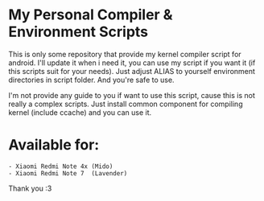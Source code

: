 # My Personal Compiler & Environment Scripts

This is only some repository that provide my kernel compiler script for android.
I'll update it when i need it, you can use my script if you want it (if this scripts suit for your needs).
Just adjust ALIAS to yourself environment directories in script folder. And you're safe to use.

I'm not provide any guide to you if want to use this script, cause this is not really a complex scripts.
Just install common component for compiling kernel (include ccache) and you can use it.

# Available for:
	- Xiaomi Redmi Note 4x (Mido)
	- Xiaomi Redmi Note 7  (Lavender)

Thank you :3
